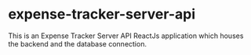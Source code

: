 # expense-tracker-server-api
This is an Expense Tracker Server API ReactJs application which houses the backend and the database connection.

